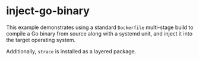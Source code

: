 # inject-go-binary

This example demonstrates using a standard `Dockerfile`
multi-stage build to compile a Go binary from source
along with a systemd unit, and inject it into the
target operating system.

Additionally, `strace` is installed as a layered
package.

